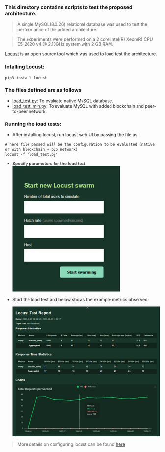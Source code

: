 ### This directory contatins scripts to test the proposed architecture.

> A single MySQL(8.0.26) relational database was used to test the performance of the added architecture.

> The experiments were performed on a 2 core Intel(R) Xeon(R) CPU E5-2620 v4 @ 2.10GHz system with 2 GB RAM.

[Locust](https://locust.io/) is an open source tool which was used to load test the architecture.

### Intalling Locust:
```
pip3 install locust
```

### The files defined are as follows:
  * [load_test.py](./load_test.py): To evaluate native MySQL database.
  * [load_test_min.py](./load_test_mine.py): To evaluate MySQL with added blockchain and peer-to-peer network.

### Running the load tests:
 - After installing locust, run locust web UI by passing the file as:
 ```
# here file passed will be the configuration to be evaluated (native or with blockchain + p2p network)
locust -f "load_test.py"
 ```
  - Specify parameters for the load test
  ![Locust web UI](../images/locust-web.png)
 - Start the load test and below shows the example metrics observed:

   ![Locust Sample Test Report](../images/locust-test-report.png)

> More details on configuring locust can be found [here](https://docs.locust.io/en/stable/configuration.html)